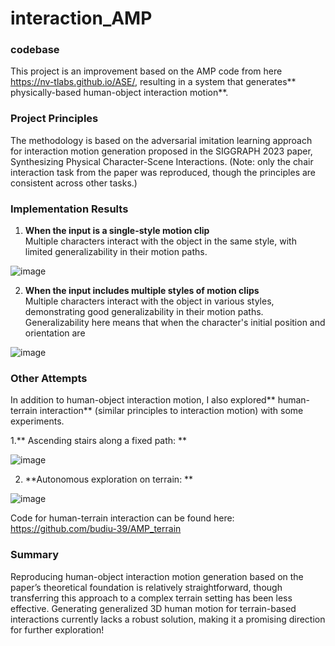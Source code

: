# interaction_AMP
### codebase
This project is an improvement based on the AMP code from here https://nv-tlabs.github.io/ASE/, resulting in a system that generates** physically-based human-object interaction motion**.  

### Project Principles
The methodology is based on the adversarial imitation learning approach for interaction motion generation proposed in the SIGGRAPH 2023 paper, Synthesizing Physical Character-Scene Interactions.
(Note: only the chair interaction task from the paper was reproduced, though the principles are consistent across other tasks.)  
  
  
### Implementation Results 
1. **When the input is a single-style motion clip**  
Multiple characters interact with the object in the same style, with limited generalizability in their motion paths.  

![image](https://github.com/budiu-39/interaction_AMP/blob/main/single_reference.gif)   


2. **When the input includes multiple styles of motion clips**  
Multiple characters interact with the object in various styles, demonstrating good generalizability in their motion paths.
Generalizability here means that when the character's initial position and orientation are 

![image](https://github.com/budiu-39/interaction_AMP/blob/main/multi_reference.gif)

### Other Attempts
In addition to human-object interaction motion, I also explored** human-terrain interaction** (similar principles to interaction motion) with some experiments.
  
1.** Ascending stairs along a fixed path: **

![image](https://github.com/budiu-39/interaction_AMP/blob/main/terrain_1.gif)


2. **Autonomous exploration on terrain:  **

![image](https://github.com/budiu-39/interaction_AMP/blob/main/terrain_2.gif)

Code for human-terrain interaction can be found here: https://github.com/budiu-39/AMP_terrain  

### Summary
Reproducing human-object interaction motion generation based on the paper’s theoretical foundation is relatively straightforward, though transferring this approach to a complex terrain setting has been less effective. Generating generalized 3D human motion for terrain-based interactions currently lacks a robust solution, making it a promising direction for further exploration!  


 
